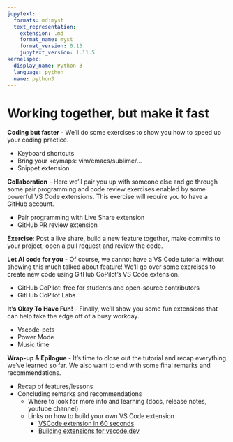 ```yaml
---
jupytext:
  formats: md:myst
  text_representation:
    extension: .md
    format_name: myst
    format_version: 0.13
    jupytext_version: 1.11.5
kernelspec:
  display_name: Python 3
  language: python
  name: python3
---
```


# Working together, but make it fast

**Coding but faster** - We’ll do some exercises to show you how to speed up your coding practice.

- Keyboard shortcuts
- Bring your keymaps: vim/emacs/sublime/…
- Snippet extension

**Collaboration** - Here we’ll pair you up with someone else and go through some pair programming and code review exercises enabled by some powerful VS Code extensions. This exercise will require you to have a GitHub account.

- Pair programming with Live Share extension
- GitHub PR review extension

**Exercise**: Post a live share, build a new feature together, make commits to your project, open a pull request and review the code.

**Let AI code for you** - Of course, we cannot have a VS Code tutorial without showing this much talked about feature! We’ll go over some exercises to create new code using GitHub CoPilot’s VS Code extension.

- GitHub CoPilot: free for students and open-source contributors
- GitHub CoPilot Labs

**It’s Okay To Have Fun!** - Finally, we’ll show you some fun extensions that can help take the edge off of a busy workday.

- Vscode-pets
- Power Mode
- Music time

**Wrap-up & Epilogue** - It’s time to close out the tutorial and recap everything we’ve learned so far. We also want to end with some final remarks and recommendations.

- Recap of features/lessons
- Concluding remarks and recommendations
  - Where to look for more info and learning (docs, release notes, youtube channel)
  - Links on how to build your own VS Code extension
    - [VSCode extension in 60 seconds](https://www.youtube.com/watch?v=6r8pJjylmR4)
    - [Building extensions for vscode.dev](https://www.youtube.com/watch?v=sy3TUb_iVJM)
